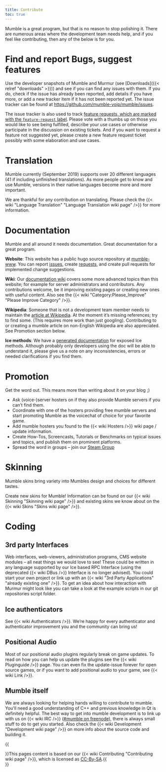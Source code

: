 ```yaml
---
title: Contribute
toc: true
---
```


Mumble is a great program, but that is no reason to stop polishing it. There are numerous areas where the development team needs help, and if you feel like contributing, then any of the below is for you.

# Find and report Bugs, suggest features

Use the developer snapshots of Mumble and Murmur (see [Downloads]({{< relref "downloads" >}})) and see if you can find any issues with them. If you do, check if the issue has already been reported, add details if you have more, or add a new tracker item if it has not been reported yet. The issue tracker can be found at https://github.com/mumble-voip/mumble/issues.

The issue tracker is also used to track [feature requests, which are marked with the `feature-request` label](https://github.com/mumble-voip/mumble/issues?q=is%3Aopen+is%3Aissue+label%3Afeature-request+sort%3Areactions-%2B1-desc). Please vote with a thumbs up on those you would like to see being fulfilled, describe your use cases or otherwise participate in the discussion on existing tickets. And if you want to request a feature not suggested yet, please create a new feature request ticket possibly with some elaboration and use cases.

# Translation

Mumble currently (September 2019) supports over 20 different languages (41 if including unfinished translations). As more people get to know and use Mumble, versions in their native languages become more and more important.

We are thankful for any contribution on translating. Please check the {{< wiki "Language Translation" "Language Translation wiki page" />}} for more information.

# Documentation

Mumble and all around it needs documentation. Great documentation for a great program.

**Website**: This website has a public hugo source repository at [mumble-www](https://github.com/mumble-voip/mumble-www). You can report [issues](https://github.com/mumble-voip/mumble-www/issues), create [requests](https://github.com/mumble-voip/mumble-www/issues), and create pull requests for implemented change suggestions.

**Wiki**: Our [documentation wiki](https://wiki.mumble.info) covers some more advanced topics than this website; for example for server administrators and contributors. Any contributions welcome, be it improving existing pages or creating new ones with useful content. Also see the {{< wiki "Category:Please_Improve" "Please Improve Category" />}}.

**Wikipedia**: Someone that is not a development team member needs to maintain the [article at Wikipedia](https://en.wikipedia.org/wiki/Mumble_%28software%29). At the moment it’s missing references; try to find some. (This requires more work than just googling). Contributing to or creating a mumble article on non-English Wikipedia are also appreciated. See Promotion section below.

**Ice methods**: We have a [generated documentation](http://mumble.sourceforge.net/slice/) for exposed Ice methods. Although probably only developers using the doc will be able to understand it, please give us a note on any inconsistencies, errors or needed clarifications if you find them.

# Promotion

Get the word out. This means more than writing about it on your blog ;)

* Ask (voice-)server hosters on if they also provide Mumble servers if you can’t find them.
* Coordinate with one of the hosters providing free mumble servers and start promoting Mumble as the voicechat of choice for your favorite game.
* Add mumble hosters you found to the {{< wiki Hosters />}} wiki page / update information.
* Create How-Tos, Screencasts, Tutorials or Benchmarks on typical issues and topics, and publish them on prominent platforms.
* Spread the word in groups – join our [Steam Group](https://steamcommunity.com/groups/Mumble_VoIP)

# Skinning

Mumble skins bring variety into Mumbles design and choices for different tastes.

Create new skins for Mumble! Information can be found on our {{< wiki Skinning "Skinning wiki page" />}} and existing skins we know about on the {{< wiki Skins "Skins wiki page" />}}.

# Coding

## 3rd party Interfaces

Web interfaces, web-viewers, administration programs, CMS website modules – all neat things we would love to see! These could be written in any language supported by our Ice based RPC Interface (using the deprecated {{< wiki DBus />}} Interface is no longer advised). You could start your own project or link up with an {{< wiki "3rd Party Applications" "already existing one" />}}. To get an idea about how interaction with Murmur might look like you can take a look at the example scripts in our git repositories script folder.

## Ice authenticators

See {{< wiki Authenticators />}}. We’re happy for every authenticator and authenticator improvement you and the community can bring us!

## Positional Audio

Most of our positional audio plugins regularly break on game updates. To read on how you can help us update the plugins see the {{< wiki Pluginguide />}} page. You can even fix the update-issue forever for open source games, or if you want to add positional audio to your game, see {{< wiki Link />}}.

## Mumble itself

We are always looking for helping hands willing to contribute to mumble. You'll need a good understanding of C++ and previous knowledge in Qt is definitely helpful. The best way to get into mumble development is to link up with us on {{< wiki IRC />}} ([#mumble on freenode](irc://chat.freenode.net/mumble)), there is always small stuff to do to get you started. Also check the {{< wiki Development "Development wiki page" />}} on more info about the source code and building it.

{{<aside>}}This pages content is based on our {{< wiki Contributing "Contributing wiki page" />}}, which is licensed as [CC-By-SA](http://creativecommons.org/licenses/by-sa/2.5/).{{</aside>}}

